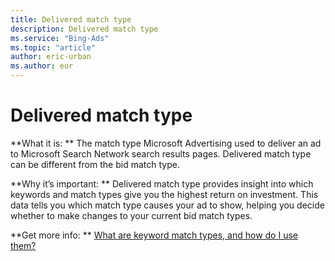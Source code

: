 ```yaml
---
title: Delivered match type
description: Delivered match type
ms.service: "Bing-Ads"
ms.topic: "article"
author: eric-urban
ms.author: eur
---
```


# Delivered match type

**What it is: **  The match type Microsoft Advertising used to deliver an ad to Microsoft Search Network search results pages. Delivered match type can be different from the bid match type.

**Why it’s important: **  Delivered match type provides insight into which keywords and match types give you the highest return on investment.   This data tells you which match type causes your ad to show, helping you decide whether to make changes to your current bid match types.

**Get more info:  **    [What are keyword match types, and how do I use them?](../hlp_BA_CONC_MatchOptions.md)


